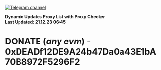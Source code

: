 [![Telegram channel](https://img.shields.io/endpoint?url=https://runkit.io/damiankrawczyk/telegram-badge/branches/master?url=https://t.me/n4z4v0d)](https://t.me/n4z4v0d) 

**Dynamic Updates Proxy List with Proxy Checker**  
**Last Updated: 21.12.23 06:45**

# DONATE (_any evm_) - 0xDEADf12DE9A24b47Da0a43E1bA70B8972F5296F2
